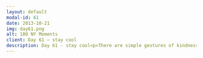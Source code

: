 ```yaml
---
layout: default
modal-id: 61
date: 2013-10-21
img: day61.png
alt: 100 NY Moments
client: Day 61 – stay cool
description: Day 61 - stay cool<p>There are simple gestures of kindness, and then there are ridiculous ones like this. I can't help but smile imagining who came up with this idea and how they managed to pitch it to their whole team 😂. Bravo.</p>
---
```






